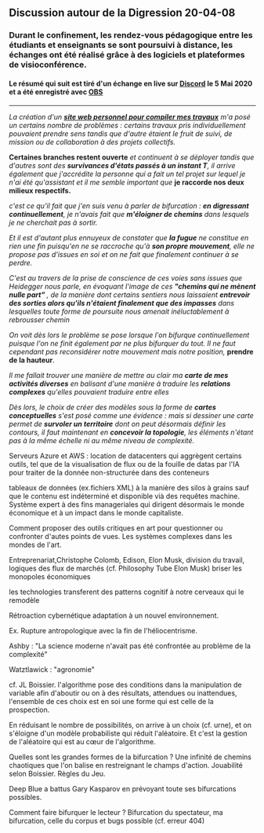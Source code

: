 ## Discussion autour de la Digression 20-04-08
### Durant le confinement, les rendez-vous pédagogique entre les étudiants et enseignants se sont poursuivi à distance, les échanges ont été réalisé grâce à des logiciels et plateformes de visioconférence.
#### Le résumé qui suit est tiré d'un échange en live sur [Discord](https://discord.com/) le 5 Mai 2020 et a été enregistré avec [OBS](https://obsproject.com/fr)

***

*La création d'un **[site web personnel pour compiler mes travaux](https://monsite.etxetxe.fr)** m'a posé un certains nombre de problèmes : certains travaux pris individuellement pouvaient prendre sens tandis que d'autre étaient le fruit de suivi, de mission ou de collaboration à des projets collectifs.*

**Certaines branches restent ouverte** *et continuent à se déployer tandis que d'autres sont des **survivances d'états passés à un instant T**, il arrive également que j'accrédite la personne qui a fait un tel projet sur lequel je n'ai été qu'assistant et il me semble important que* **je raccorde nos deux milieux respectifs.**

*c'est ce qu'il fait que j'en suis venu à parler de bifurcation : **en digressant continuellement**, je n'avais fait que **m'éloigner de chemins** dans lesquels je ne cherchait pas à sortir.*

*Et il est d'autant plus ennuyeux de constater que **la fugue** ne constitue en rien une fin puisqu'en ne se raccroche qu'à **son propre mouvement**, elle ne propose pas d'issues en soi et on ne fait que finalement continuer à se perdre.*

*C'est au travers de la prise de conscience de ces voies sans issues que Heidegger nous parle, en évoquant l'image de ces **"chemins qui ne mènent nulle part"** , de la manière dont certains sentiers nous laissaient **entrevoir des sorties alors qu'ils n'étaient finalement que des impasses** dans lesquelles toute forme de poursuite nous amenait inéluctablement à rebrousser chemin*

*On voit dès lors le problème se pose lorsque l'on bifurque continuellement puisque l'on ne finit également par ne plus bifurquer du tout. Il ne faut cependant pas reconsidérer notre mouvement mais notre position,* **prendre de la hauteur**.

*Il me fallait trouver une manière de mettre au clair ma **carte de mes activités diverses** en balisant d'une manière à traduire les **relations complexes** qu'elles pouvaient traduire entre elles*

*Dès lors, le choix de créer des modèles sous la forme de **cartes conceptuelles** s'est posé comme une évidence : mais si dessiner une carte permet de **survoler un territoire** dont on peut désormais définir les contours, il faut maintenant en **concevoir la topologie**, les éléments n'étant pas à la même échelle ni au même niveau de complexité.*

Serveurs Azure et AWS : location de datacenters qui aggrègent certains outils, tel que de la visualisation de flux ou de la fouille de datas par l'IA pour traiter de la donnée non-structurée dans des conteneurs

tableaux de données (ex.fichiers XML) à la manière des silos à grains sauf que le contenu est indéterminé et disponible vià des requêtes machine. Système expert à des fins manageriales qui dirigent désormais le monde économique et à un impact dans le monde capitaliste.

Comment proposer des outils critiques en art pour questionner ou confronter d'autes points de vues. Les systèmes complexes dans les mondes de l'art.

Entreprenariat,Christophe Colomb, Edison, Elon Musk, division du travail, logiques des flux de marchés (cf. Philosophy Tube Elon Musk) briser les monopoles économiques

les technologies transferent des patterns cognitif à notre cerveaux qui le remodèle

Rétroaction cybernétique adaptation à un nouvel environnement.

Ex. Rupture antropologique avec la fin de l'héliocentrisme.

Ashby : "La science moderne n'avait pas été confrontée au problème de la complexité"

Watztlawick : "agronomie"

cf. JL Boissier. l'algorithme pose des conditions dans la manipulation de variable afin d'aboutir ou  on à des résultats, attendues ou inattendues, l'ensemble de ces choix est en soi une forme qui est celle de la prospection.

En réduisant le nombre de possibilités, on arrive à un choix (cf. urne), et on s'éloigne d'un modèle probabiliste qui réduit l'aléatoire. Et c'est la gestion de l'aléatoire qui est au cœur de l'algorithme.

Quelles sont les grandes formes de la bifurcation ? Une infinité de chemins chaotiques que l'on balise en restreignant le champs d'action. Jouabilité selon Boissier. Règles du Jeu.

Deep Blue a battus Gary Kasparov en prévoyant toute ses bifurcations possibles.

Comment faire bifurquer le lecteur ? Bifurcation du spectateur, ma bifurcation, celle du corpus et bugs possible (cf. erreur 404)
